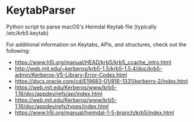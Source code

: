 # KeytabParser
Python script to parse macOS's Heimdal Keytab file (typically /etc/krb5.keytab)

For additional information on Keytabs, APIs, and structures, check out the following:
- https://www.h5l.org/manual/HEAD/krb5/krb5_ccache_intro.html
- http://web.mit.edu/~kerberos/krb5-1.5/krb5-1.5.4/doc/krb5-admin/Kerberos-V5-Library-Error-Codes.html
- https://docs.oracle.com/cd/E19683-01/816-1331/kerberrs-2/index.html
- https://web.mit.edu/Kerberos/www/krb5-1.16/doc/appdev/refs/api/index.html
- https://web.mit.edu/Kerberos/www/krb5-1.16/doc/appdev/refs/types/index.html
- https://www.h5l.org/manual/heimdal-1-5-branch/krb5/index.html
